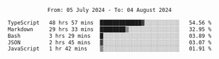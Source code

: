 <div align="center">
<p style="text-align: center;">
<!--START_SECTION:waka-->

```txt
From: 05 July 2024 - To: 04 August 2024

TypeScript   48 hrs 57 mins  █████████████▓░░░░░░░░░░░   54.56 %
Markdown     29 hrs 33 mins  ████████▒░░░░░░░░░░░░░░░░   32.95 %
Bash         3 hrs 29 mins   █░░░░░░░░░░░░░░░░░░░░░░░░   03.89 %
JSON         2 hrs 45 mins   ▓░░░░░░░░░░░░░░░░░░░░░░░░   03.07 %
JavaScript   1 hr 42 mins    ▒░░░░░░░░░░░░░░░░░░░░░░░░   01.91 %
```

<!--END_SECTION:waka-->
</p>
</div>
